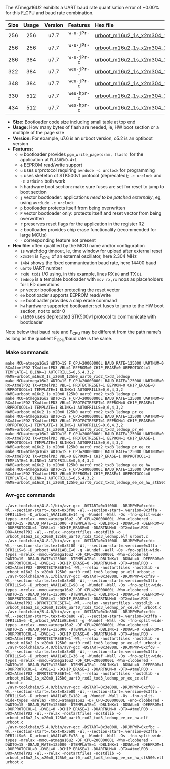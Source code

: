 The ATmega16U2 exhibits a UART baud rate quantisation error of +0.00% for this F_CPU and baud rate combination.

|Size|Usage|Version|Features|Hex file|
|:-:|:-:|:-:|:-:|:--|
|256|256|u7.7|`w-u-jPr--`|[urboot_m16u2_1s_x2m304_14k4_uart0_rxd2_txd3_lednop.hex](https://raw.githubusercontent.com/stefanrueger/urboot.hex/main/mcus/atmega16u2/watchdog_1_s/external_oscillator_x/%2B2m304000_hz/%2B%2B14k4_baud/uart0_rxd2_txd3/lednop/urboot_m16u2_1s_x2m304_14k4_uart0_rxd2_txd3_lednop.hex)|
|256|256|u7.7|`w-u-jPr--`|[urboot_m16u2_1s_x2m304_14k4_uart0_rxd2_txd3_lednop_pr.hex](https://raw.githubusercontent.com/stefanrueger/urboot.hex/main/mcus/atmega16u2/watchdog_1_s/external_oscillator_x/%2B2m304000_hz/%2B%2B14k4_baud/uart0_rxd2_txd3/lednop/urboot_m16u2_1s_x2m304_14k4_uart0_rxd2_txd3_lednop_pr.hex)|
|286|384|u7.7|`w-u-jPr-c`|[urboot_m16u2_1s_x2m304_14k4_uart0_rxd2_txd3_lednop_pr_ce.hex](https://raw.githubusercontent.com/stefanrueger/urboot.hex/main/mcus/atmega16u2/watchdog_1_s/external_oscillator_x/%2B2m304000_hz/%2B%2B14k4_baud/uart0_rxd2_txd3/lednop/urboot_m16u2_1s_x2m304_14k4_uart0_rxd2_txd3_lednop_pr_ce.hex)|
|322|384|u7.7|`weu-jPr--`|[urboot_m16u2_1s_x2m304_14k4_uart0_rxd2_txd3_lednop_pr_ee.hex](https://raw.githubusercontent.com/stefanrueger/urboot.hex/main/mcus/atmega16u2/watchdog_1_s/external_oscillator_x/%2B2m304000_hz/%2B%2B14k4_baud/uart0_rxd2_txd3/lednop/urboot_m16u2_1s_x2m304_14k4_uart0_rxd2_txd3_lednop_pr_ee.hex)|
|348|384|u7.7|`weu-jPr-c`|[urboot_m16u2_1s_x2m304_14k4_uart0_rxd2_txd3_lednop_pr_ee_ce.hex](https://raw.githubusercontent.com/stefanrueger/urboot.hex/main/mcus/atmega16u2/watchdog_1_s/external_oscillator_x/%2B2m304000_hz/%2B%2B14k4_baud/uart0_rxd2_txd3/lednop/urboot_m16u2_1s_x2m304_14k4_uart0_rxd2_txd3_lednop_pr_ee_ce.hex)|
|330|512|u7.7|`weu-hpr-c`|[urboot_m16u2_1s_x2m304_14k4_uart0_rxd2_txd3_lednop_ee_ce_hw.hex](https://raw.githubusercontent.com/stefanrueger/urboot.hex/main/mcus/atmega16u2/watchdog_1_s/external_oscillator_x/%2B2m304000_hz/%2B%2B14k4_baud/uart0_rxd2_txd3/lednop/urboot_m16u2_1s_x2m304_14k4_uart0_rxd2_txd3_lednop_ee_ce_hw.hex)|
|434|512|u7.7|`wes-hpr-c`|[urboot_m16u2_1s_x2m304_14k4_uart0_rxd2_txd3_lednop_ee_ce_hw_stk500.hex](https://raw.githubusercontent.com/stefanrueger/urboot.hex/main/mcus/atmega16u2/watchdog_1_s/external_oscillator_x/%2B2m304000_hz/%2B%2B14k4_baud/uart0_rxd2_txd3/lednop/urboot_m16u2_1s_x2m304_14k4_uart0_rxd2_txd3_lednop_ee_ce_hw_stk500.hex)|

- **Size:** Bootloader code size including small table at top end
- **Usage:** How many bytes of flash are needed, ie, HW boot section or a multiple of the page size
- **Version:** For example, u7.6 is an urboot version, o5.2 is an optiboot version
- **Features:**
  + `w` bootloader provides `pgm_write_page(sram, flash)` for the application at `FLASHEND-4+1`
  + `e` EEPROM read/write support
  + `u` uses urprotocol requiring `avrdude -c urclock` for programming
  + `s` uses skeleton of STK500v1 protocol (deprecated); `-c urclock` and `-c arduino` both work
  + `h` hardware boot section: make sure fuses are set for reset to jump to boot section
  + `j` vector bootloader: applications *need to be patched externally*, eg, using `avrdude -c urclock`
  + `p` bootloader protects itself from being overwritten
  + `P` vector bootloader only: protects itself and reset vector from being overwritten
  + `r` preserves reset flags for the application in the register R2
  + `c` bootloader provides chip erase functionality (recommended for large MCUs)
  + `-` corresponding feature not present
- **Hex file:** often qualified by the MCU name and/or configuration
  + `1s` watchdog timeout, ie, time window for upload after external reset
  + `x2m304` is F<sub>CPU</sub> of an external oscillator, here 2.304 MHz
  + `14k4` shows the fixed communication baud rate, here 14400 baud
  + `uart0` UART number
  + `rxd0 txd1` I/O using, in this example, lines RX `D0` and TX `D1`
  + `lednop` is a template bootloader with `mov rx,rx` nops as placeholders for LED operations
  + `pr` vector bootloader protecting the reset vector
  + `ee` bootloader supports EEPROM read/write
  + `ce` bootloader provides a chip erase command
  + `hw` hardware supported bootloader: set fuses to jump to the HW boot section, not to addr 0
  + `stk500` uses deprecated STK500v1 protocol to communicate with bootloader


Note below that baud rate and F<sub>CPU</sub> may be different from the path name's as long as the quotient F<sub>CPU</sub>/baud rate is the same.

### Make commands
```
make MCU=atmega16u2 WDTO=1S F_CPU=20000000L BAUD_RATE=125000 UARTNUM=0 RX=AtmelPD2 TX=AtmelPD3 VBL=1 EEPROM=0 CHIP_ERASE=0 URPROTOCOL=1 TEMPLATE=1 BLINK=1 AUTOFRILLS=0,6,4,3,2 NAME=urboot_m16u2_1s_x20m0_125k0_uart0_rxd2_txd3_lednop
make MCU=atmega16u2 WDTO=1S F_CPU=20000000L BAUD_RATE=125000 UARTNUM=0 RX=AtmelPD2 TX=AtmelPD3 VBL=1 PROTECTRESET=1 EEPROM=0 CHIP_ERASE=0 URPROTOCOL=1 TEMPLATE=1 BLINK=1 AUTOFRILLS=0,6,4,3,2 NAME=urboot_m16u2_1s_x20m0_125k0_uart0_rxd2_txd3_lednop_pr
make MCU=atmega16u2 WDTO=1S F_CPU=20000000L BAUD_RATE=125000 UARTNUM=0 RX=AtmelPD2 TX=AtmelPD3 VBL=1 PROTECTRESET=1 EEPROM=0 CHIP_ERASE=1 URPROTOCOL=1 TEMPLATE=1 BLINK=1 AUTOFRILLS=0,6,4,3,2 NAME=urboot_m16u2_1s_x20m0_125k0_uart0_rxd2_txd3_lednop_pr_ce
make MCU=atmega16u2 WDTO=1S F_CPU=20000000L BAUD_RATE=125000 UARTNUM=0 RX=AtmelPD2 TX=AtmelPD3 VBL=1 PROTECTRESET=1 EEPROM=1 CHIP_ERASE=0 URPROTOCOL=1 TEMPLATE=1 BLINK=1 AUTOFRILLS=0,6,4,3,2 NAME=urboot_m16u2_1s_x20m0_125k0_uart0_rxd2_txd3_lednop_pr_ee
make MCU=atmega16u2 WDTO=1S F_CPU=20000000L BAUD_RATE=125000 UARTNUM=0 RX=AtmelPD2 TX=AtmelPD3 VBL=1 PROTECTRESET=1 EEPROM=1 CHIP_ERASE=1 URPROTOCOL=1 TEMPLATE=1 BLINK=1 AUTOFRILLS=0,6,4,3,2 NAME=urboot_m16u2_1s_x20m0_125k0_uart0_rxd2_txd3_lednop_pr_ee_ce
make MCU=atmega16u2 WDTO=1S F_CPU=20000000L BAUD_RATE=125000 UARTNUM=0 RX=AtmelPD2 TX=AtmelPD3 VBL=0 EEPROM=1 CHIP_ERASE=1 URPROTOCOL=1 TEMPLATE=1 BLINK=1 AUTOFRILLS=0,6,4,3,2 NAME=urboot_m16u2_1s_x20m0_125k0_uart0_rxd2_txd3_lednop_ee_ce_hw
make MCU=atmega16u2 WDTO=1S F_CPU=20000000L BAUD_RATE=125000 UARTNUM=0 RX=AtmelPD2 TX=AtmelPD3 VBL=0 EEPROM=1 CHIP_ERASE=1 URPROTOCOL=0 TEMPLATE=1 BLINK=1 AUTOFRILLS=0,6,4,3,2 NAME=urboot_m16u2_1s_x20m0_125k0_uart0_rxd2_txd3_lednop_ee_ce_hw_stk500
```

### Avr-gcc commands
```
./avr-toolchain/4.8.1/bin/avr-gcc -DSTART=0x3f00UL -DRJMPWP=0xcfdc -Wl,--section-start=.text=0x3f00 -Wl,--section-start=.version=0x3ffa -DFRILLS=6 -D_urboot_AVAILABLE=14 -g -Wundef -Wall -Os -fno-split-wide-types -mrelax -mmcu=atmega16u2 -DF_CPU=20000000L -Wno-clobbered -DWDTO=1S -DBAUD_RATE=125000 -DTEMPLATE=1 -DBLINK=1 -DDUAL=0 -DEEPROM=0 -DURPROTOCOL=1 -DVBL=1 -DCHIP_ERASE=0 -DUARTNUM=0 -DTX=AtmelPD3 -DRX=AtmelPD2 -Wl,--relax -nostartfiles -nostdlib -o urboot_m16u2_1s_x20m0_125k0_uart0_rxd2_txd3_lednop.elf urboot.c
./avr-toolchain/4.8.1/bin/avr-gcc -DSTART=0x3f00UL -DRJMPWP=0xcfdc -Wl,--section-start=.text=0x3f00 -Wl,--section-start=.version=0x3ffa -DFRILLS=6 -D_urboot_AVAILABLE=0 -g -Wundef -Wall -Os -fno-split-wide-types -mrelax -mmcu=atmega16u2 -DF_CPU=20000000L -Wno-clobbered -DWDTO=1S -DBAUD_RATE=125000 -DTEMPLATE=1 -DBLINK=1 -DDUAL=0 -DEEPROM=0 -DURPROTOCOL=1 -DVBL=1 -DCHIP_ERASE=0 -DUARTNUM=0 -DTX=AtmelPD3 -DRX=AtmelPD2 -DPROTECTRESET=1 -Wl,--relax -nostartfiles -nostdlib -o urboot_m16u2_1s_x20m0_125k0_uart0_rxd2_txd3_lednop_pr.elf urboot.c
./avr-toolchain/4.8.1/bin/avr-gcc -DSTART=0x3e80UL -DRJMPWP=0xcfa9 -Wl,--section-start=.text=0x3e80 -Wl,--section-start=.version=0x3ffa -DFRILLS=6 -D_urboot_AVAILABLE=98 -g -Wundef -Wall -Os -fno-split-wide-types -mrelax -mmcu=atmega16u2 -DF_CPU=20000000L -Wno-clobbered -DWDTO=1S -DBAUD_RATE=125000 -DTEMPLATE=1 -DBLINK=1 -DDUAL=0 -DEEPROM=0 -DURPROTOCOL=1 -DVBL=1 -DCHIP_ERASE=1 -DUARTNUM=0 -DTX=AtmelPD3 -DRX=AtmelPD2 -DPROTECTRESET=1 -Wl,--relax -nostartfiles -nostdlib -o urboot_m16u2_1s_x20m0_125k0_uart0_rxd2_txd3_lednop_pr_ce.elf urboot.c
./avr-toolchain/5.4.0/bin/avr-gcc -DSTART=0x3e80UL -DRJMPWP=0xcfbb -Wl,--section-start=.text=0x3e80 -Wl,--section-start=.version=0x3ffa -DFRILLS=6 -D_urboot_AVAILABLE=62 -g -Wundef -Wall -Os -fno-split-wide-types -mrelax -mmcu=atmega16u2 -DF_CPU=20000000L -Wno-clobbered -DWDTO=1S -DBAUD_RATE=125000 -DTEMPLATE=1 -DBLINK=1 -DDUAL=0 -DEEPROM=1 -DURPROTOCOL=1 -DVBL=1 -DCHIP_ERASE=0 -DUARTNUM=0 -DTX=AtmelPD3 -DRX=AtmelPD2 -DPROTECTRESET=1 -Wl,--relax -nostartfiles -nostdlib -o urboot_m16u2_1s_x20m0_125k0_uart0_rxd2_txd3_lednop_pr_ee.elf urboot.c
./avr-toolchain/5.4.0/bin/avr-gcc -DSTART=0x3e80UL -DRJMPWP=0xcfc8 -Wl,--section-start=.text=0x3e80 -Wl,--section-start=.version=0x3ffa -DFRILLS=6 -D_urboot_AVAILABLE=36 -g -Wundef -Wall -Os -fno-split-wide-types -mrelax -mmcu=atmega16u2 -DF_CPU=20000000L -Wno-clobbered -DWDTO=1S -DBAUD_RATE=125000 -DTEMPLATE=1 -DBLINK=1 -DDUAL=0 -DEEPROM=1 -DURPROTOCOL=1 -DVBL=1 -DCHIP_ERASE=1 -DUARTNUM=0 -DTX=AtmelPD3 -DRX=AtmelPD2 -DPROTECTRESET=1 -Wl,--relax -nostartfiles -nostdlib -o urboot_m16u2_1s_x20m0_125k0_uart0_rxd2_txd3_lednop_pr_ee_ce.elf urboot.c
./avr-toolchain/5.4.0/bin/avr-gcc -DSTART=0x3e00UL -DRJMPWP=0xcf88 -Wl,--section-start=.text=0x3e00 -Wl,--section-start=.version=0x3ffa -DFRILLS=6 -D_urboot_AVAILABLE=182 -g -Wundef -Wall -Os -fno-split-wide-types -mrelax -mmcu=atmega16u2 -DF_CPU=20000000L -Wno-clobbered -DWDTO=1S -DBAUD_RATE=125000 -DTEMPLATE=1 -DBLINK=1 -DDUAL=0 -DEEPROM=1 -DURPROTOCOL=1 -DVBL=0 -DCHIP_ERASE=1 -DUARTNUM=0 -DTX=AtmelPD3 -DRX=AtmelPD2 -Wl,--relax -nostartfiles -nostdlib -o urboot_m16u2_1s_x20m0_125k0_uart0_rxd2_txd3_lednop_ee_ce_hw.elf urboot.c
./avr-toolchain/5.4.0/bin/avr-gcc -DSTART=0x3e00UL -DRJMPWP=0xcfbc -Wl,--section-start=.text=0x3e00 -Wl,--section-start=.version=0x3ffa -DFRILLS=6 -D_urboot_AVAILABLE=78 -g -Wundef -Wall -Os -fno-split-wide-types -mrelax -mmcu=atmega16u2 -DF_CPU=20000000L -Wno-clobbered -DWDTO=1S -DBAUD_RATE=125000 -DTEMPLATE=1 -DBLINK=1 -DDUAL=0 -DEEPROM=1 -DURPROTOCOL=0 -DVBL=0 -DCHIP_ERASE=1 -DUARTNUM=0 -DTX=AtmelPD3 -DRX=AtmelPD2 -Wl,--relax -nostartfiles -nostdlib -o urboot_m16u2_1s_x20m0_125k0_uart0_rxd2_txd3_lednop_ee_ce_hw_stk500.elf urboot.c
```

